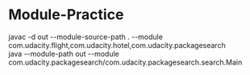 # Module-Practice
javac -d out --module-source-path . --module com.udacity.flight,com.udacity.hotel,com.udacity.packagesearch  
java --module-path out --module com.udacity.packagesearch/com.udacity.packagesearch.search.Main  
